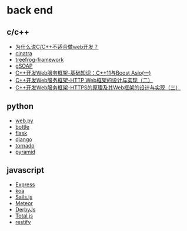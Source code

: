﻿# back end

## c/c++

- [为什么说C/C++不适合做web开发？](https://www.zhihu.com/question/26852208)
- [cinatra](https://github.com/topcpporg/cinatra)
- [treefrog-framework](https://github.com/treefrogframework/treefrog-framework)
- [gSOAP](https://github.com/stoneyrh/gSOAP)
- [C++开发Web服务框架-基础知识：C++11与Boost Asio(一)](http://blog.csdn.net/watson2016/article/details/52415382)
- [C++开发Web服务框架-HTTP Web框架的设计与实现（二）](http://blog.csdn.net/watson2016/article/details/52415429)
- [C++开发Web服务框架-HTTPS的原理及其Web框架的设计与实现（三）](http://blog.csdn.net/watson2016/article/details/52415487)

## python

- [web.py](https://github.com/gaoxinge/network/tree/master/back%20end/python/web.py)
- [bottle](https://github.com/gaoxinge/network/tree/master/back%20end/python/bottle)
- [flask](https://github.com/gaoxinge/network/tree/master/back%20end/python/flask)
- [django](https://github.com/gaoxinge/network/tree/master/back%20end/python/django)
- [tornado](https://github.com/gaoxinge/network/tree/master/back%20end/python/tornado)
- [pyramid](https://github.com/gaoxinge/network/tree/master/back%20end/python/pyramid)

## javascript

- [Express]()
- [koa]()
- [Sails.js](http://sailsjs.com/)
- [Meteor](https://www.meteor.com/)
- [DerbyJs](http://derbyjs.com/)
- [Total.js](https://www.totaljs.com/)
- [restify](http://restify.com/)